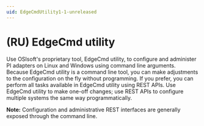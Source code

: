 ```yaml
---
uid: EdgeCmdUtility1-1-unreleased
---
```


# (RU) EdgeCmd utility

Use OSIsoft's proprietary tool, EdgeCmd utility, to configure and administer PI adapters on Linux and Windows using command line arguments. Because EdgeCmd utility is a command line tool, you can make adjustments to the configuration on the fly without programming. If you prefer, you can perform all tasks available in EdgeCmd utility using REST APIs. Use EdgeCmd utility to make one-off changes; use REST APIs to configure multiple systems the same way programmatically.

**Note:** Configuration and administrative REST interfaces are generally exposed through the command line.

